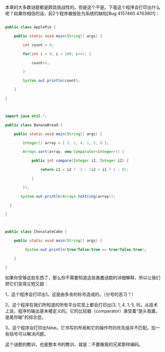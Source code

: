 本章的大多数谜题都是颇具挑战性的。但是这个不是。下面这个程序会打印出什么呢？如果你相信的话，前2个程序被报告为系统的缺陷[Bug 4157460 4763901]： 
```java  
public class ApplePie {
    public static void main(String[] args) {
        int count = 0;
        for(int i = 0; i < 100; i++); {
            count++;
        }
        System.out.println(count);
    }
}

import java.util.*;
public class BananaBread {
    public static void main(String[] args) {
        Integer[] array = { 3, 1, 4, 1, 5, 9 };
        Arrays.sort(array, new Comparator<Integer>() {
            public int compare(Integer i1, Integer i2) {
                return i1 < i2 ? -1 : (i2 > i1 ? 1 : 0);
            }
        });
       System.out.println(Arrays.toString(array));
  }
}

public class ChocolateCake {
    public static void main(String[] args) {
         System.out.println(true?false:true == true?false:true);
    }
}
```
如果你受够这些东西了，那么你不需要知道这些愚蠢谜题的详细解释，所以让我们把它们变得又短又甜： 
1，这个程序会打印出1。这是由多余的标号造成的。（分号的恶习？） 
2，这个程序在我们所知道的所有平台实现上都会打印出[3, 1, 4, 1, 5, 9]。从技术上说，程序的输出是未被定义的。它的比较器（comparator）承受着“是头我赢，是尾你输”的综合症。 
3，这个程序会打印出false。它书写的布局和它的操作符的优先级并不匹配。加一些括号可以解决问题。 
这个谜题的教训，也是整本书的教训，就是：不要像我的兄弟那样编码。 